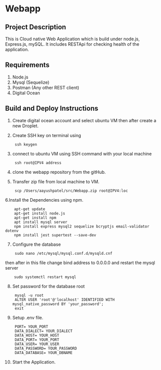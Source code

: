 # Webapp
## Project Description 

This is Cloud native Web Application which is build under node.js, Express.js, mySQL. It includes RESTApi for checking health of the application.

## Requirements 

1. Node.js 
2. Mysql (Sequelize)
3. Postman (Any other REST client)
4. Digital Ocean 

## Build and Deploy Instructions


1. Create digital ocean account and select ubuntu VM then after create a new Droplet.
2. Create SSH key on terminal using 

        ssh keygen

3. connect to ubuntu VM using SSH command with your local machine 

        ssh root@IPV4 address


4. clone the webapp repository from the gitHub.
5. Transfer zip file from local machine to VM.
    
        scp /Users/aayushpatel/src/Webapp.zip root@IPV4:loc

6.Install the Dependencies using npm.

        apt-get update
        apt-get install node.js
        apt-get install npm
        apt install mysql server
        npm install express mysql2 sequelize bcryptjs email-validator dotenv
        npm install jest supertest --save-dev

7. Configure the database 

        sudo nano /etc/mysql/mysql.conf.d/mysqld.cnf
    
 then after in this file change bind address to 0.0.0.0 and restart the mysql server

        sudo systemctl restart mysql

8. Set password for the database root 

        mysql -u root
        ALTER USER 'root'@'localhost' IDENTIFIED WITH mysql_native_password BY 'your_password';
        exit

9. Setup .env file. 

        PORT= YOUR_PORT
        DATA_DIALECT= YOUR_DIALECT
        DATA_HOST= YOUR_HOST
        DATA_PORT= YOUR_PORT
        DATA_USER= YOUR_USER
        DATA_PASSWORD= YOUR_PASSWORD
        DATA_DATABASE= YOUR_DBNAME
5. Start the Application. 

